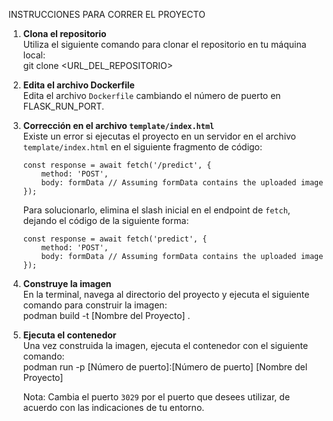 INSTRUCCIONES PARA CORRER EL PROYECTO

1. **Clona el repositorio**  
   Utiliza el siguiente comando para clonar el repositorio en tu máquina local:  
   git clone <URL_DEL_REPOSITORIO>

2. **Edita el archivo Dockerfile**  
   Edita el archivo `Dockerfile` cambiando el número de puerto en FLASK_RUN_PORT.

3. **Corrección en el archivo `template/index.html`**  
   Existe un error si ejecutas el proyecto en un servidor en el archivo `template/index.html` en el siguiente fragmento de código:

       const response = await fetch('/predict', {
           method: 'POST',
           body: formData // Assuming formData contains the uploaded image
       });

   Para solucionarlo, elimina el slash inicial en el endpoint de `fetch`, dejando el código de la siguiente forma:

       const response = await fetch('predict', {
           method: 'POST',
           body: formData // Assuming formData contains the uploaded image
       });
   
4. **Construye la imagen**  
   En la terminal, navega al directorio del proyecto y ejecuta el siguiente comando para construir la imagen:  
   podman build -t [Nombre del Proyecto] .

5. **Ejecuta el contenedor**  
   Una vez construida la imagen, ejecuta el contenedor con el siguiente comando:  
   podman run -p [Número de puerto]:[Número de puerto] [Nombre del Proyecto]
   
   Nota: Cambia el puerto `3029` por el puerto que desees utilizar, de acuerdo con las indicaciones de tu entorno.

